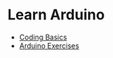 # Learn Arduino

- [Coding Basics](./01-arduino-coding)
- [Arduino Exercises](./02-arduino-exercises)
